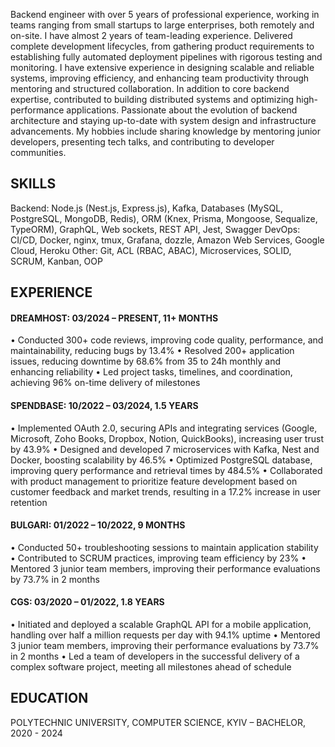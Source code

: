 Backend engineer with over 5 years of professional experience, working in teams ranging from small startups to large enterprises, both remotely and on-site. I have almost 2 years of team-leading experience. Delivered complete development lifecycles, from gathering product requirements to establishing fully automated deployment pipelines with rigorous testing and monitoring. I have extensive experience in designing scalable and reliable systems, improving efficiency, and enhancing team productivity through mentoring and structured collaboration. 
In addition to core backend expertise, contributed to building distributed systems and optimizing high-performance applications. Passionate about the evolution of backend architecture and staying up-to-date with system design and infrastructure advancements. My hobbies include sharing knowledge by mentoring junior developers, presenting tech talks, and contributing to developer communities.

## SKILLS
Backend: Node.js (Nest.js, Express.js), Kafka, Databases (MySQL, PostgreSQL, MongoDB, Redis), ORM (Knex, Prisma, Mongoose, Sequalize, TypeORM), GraphQL, Web sockets, REST API, Jest, Swagger
DevOps: CI/CD, Docker, nginx, tmux, Grafana, dozzle, Amazon Web Services, Google Cloud, Heroku
Other: Git, ACL (RBAC, ABAC), Microservices, SOLID, SCRUM, Kanban, OOP

## EXPERIENCE
#### DREAMHOST: 03/2024 – PRESENT, 11+ MONTHS
•	Conducted 300+ code reviews, improving code quality, performance, and maintainability, reducing bugs by 13.4%
•	Resolved 200+ application issues, reducing downtime by 68.6% from 35 to 24h monthly and enhancing reliability
•	Led project tasks, timelines, and coordination, achieving 96% on-time delivery of milestones
#### SPENDBASE: 10/2022 – 03/2024, 1.5 YEARS
•	Implemented OAuth 2.0, securing APIs and integrating services (Google, Microsoft, Zoho Books, Dropbox, Notion, QuickBooks), increasing user trust by 43.9%
•	Designed and developed 7 microservices with Kafka, Nest and Docker, boosting scalability by 46.5%
•	Optimized PostgreSQL database, improving query performance and retrieval times by 484.5%
•	Collaborated with product management to prioritize feature development based on customer feedback and market trends, resulting in a 17.2% increase in user retention
#### BULGARI: 01/2022 – 10/2022, 9 MONTHS
•	Conducted 50+ troubleshooting sessions to maintain application stability
•	Contributed to SCRUM practices, improving team efficiency by 23%
•	Mentored 3 junior team members, improving their performance evaluations by 73.7% in 2 months

#### CGS: 03/2020 – 01/2022, 1.8 YEARS
•	Initiated and deployed a scalable GraphQL API for a mobile application, handling over half a million requests per day with 94.1% uptime
•	Mentored 3 junior team members, improving their performance evaluations by 73.7% in 2 months
•	Led a team of developers in the successful delivery of a complex software project, meeting all milestones ahead of schedule

## EDUCATION
POLYTECHNIC UNIVERSITY, COMPUTER SCIENCE, KYIV – BACHELOR, 2020 - 2024
